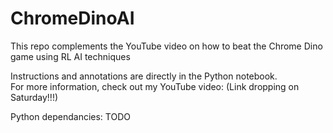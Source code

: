 # ChromeDinoAI
This repo complements the YouTube video on how to beat the Chrome Dino game using RL AI techniques<br/>

Instructions and annotations are directly in the Python notebook. <br/>
For more information, check out my YouTube video: (Link dropping on Saturday!!!)<br/>

Python dependancies:
TODO
